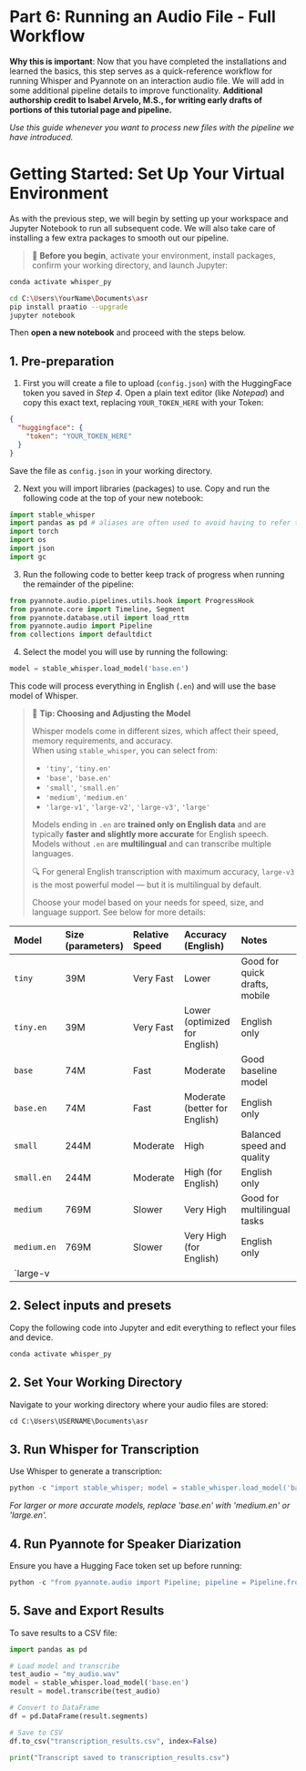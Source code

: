 # **Part 6: Running an Audio File - Full Workflow**

**Why this is important**: Now that you have completed the installations and learned the basics, this step serves as a quick-reference workflow for running Whisper and Pyannote on an interaction audio file. We will add in some additional pipeline details to improve functionality. **Additional authorship credit to Isabel Arvelo, M.S., for writing early drafts of portions of this tutorial page and pipeline.**

*Use this guide whenever you want to process new files with the pipeline we have introduced.*

# **Getting Started: Set Up Your Virtual Environment**

As with the previous step, we will begin by setting up your workspace and Jupyter Notebook to run all subsequent code. We will also take care of installing a few extra packages to smooth out our pipeline.

> 🧠 **Before you begin**, activate your environment, install packages, confirm your working directory, and launch Jupyter:
```sh
conda activate whisper_py

cd C:\Users\YourName\Documents\asr
pip install praatio --upgrade
jupyter notebook
```
Then **open a new notebook** and proceed with the steps below.

## **1. Pre-preparation**

1. First you will create a file to upload (`config.json`) with the HuggingFace token you saved in *Step 4*. Open a plain text editor (like *Notepad*) and copy this exact text, replacing `YOUR_TOKEN_HERE` with your Token:
```json
{
  "huggingface": {
    "token": "YOUR_TOKEN_HERE"
  }
}
```
Save the file as `config.json` in your working directory.

2. Next you will import libraries (packages) to use. Copy and run the following code at the top of your new notebook:
```python
import stable_whisper
import pandas as pd # aliases are often used to avoid having to refer to the library by its full name 
import torch
import os
import json
import gc
```

3. Run the following code to better keep track of progress when running the remainder of the pipeline:
```python
from pyannote.audio.pipelines.utils.hook import ProgressHook
from pyannote.core import Timeline, Segment
from pyannote.database.util import load_rttm
from pyannote.audio import Pipeline
from collections import defaultdict
```

4. Select the model you will use by running the following:
```python
model = stable_whisper.load_model('base.en')
```
This code will process everything in English (`.en`) and will use the base model of Whisper.

> 🧠 **Tip: Choosing and Adjusting the Model**
> 
> Whisper models come in different sizes, which affect their speed, memory requirements, and accuracy.  
> When using `stable_whisper`, you can select from:
> 
> - `'tiny'`, `'tiny.en'`
> - `'base'`, `'base.en'`
> - `'small'`, `'small.en'`
> - `'medium'`, `'medium.en'`
> - `'large-v1'`, `'large-v2'`, `'large-v3'`, `'large'`
> 
> Models ending in `.en` are **trained only on English data** and are typically **faster and slightly more accurate** for English speech. Models without `.en` are **multilingual** and can transcribe multiple languages.
> 
> 🔍 For general English transcription with maximum accuracy, `large-v3` is the most powerful model — but it is multilingual by default.
> 
> Choose your model based on your needs for speed, size, and language support. See below for more details:

| Model        | Size (parameters) | Relative Speed | Accuracy (English) | Notes |
|:-------------|:------------------|:---------------|:-------------------|:------|
| `tiny`       | 39M               | Very Fast       | Lower              | Good for quick drafts, mobile |
| `tiny.en`    | 39M               | Very Fast       | Lower (optimized for English) | English only |
| `base`       | 74M               | Fast            | Moderate           | Good baseline model |
| `base.en`    | 74M               | Fast            | Moderate (better for English) | English only |
| `small`      | 244M              | Moderate        | High               | Balanced speed and quality |
| `small.en`   | 244M              | Moderate        | High (for English)  | English only |
| `medium`     | 769M              | Slower          | Very High          | Good for multilingual tasks |
| `medium.en`  | 769M              | Slower          | Very High (for English) | English only |
| `large-v


## **2. Select inputs and presets**

Copy the following code into Jupyter and edit everything to reflect your files and device.

```python
conda activate whisper_py
```

## **2. Set Your Working Directory**

Navigate to your working directory where your audio files are stored:

```python
cd C:\Users\USERNAME\Documents\asr
```

## **3. Run Whisper for Transcription**

Use Whisper to generate a transcription:

```python
python -c "import stable_whisper; model = stable_whisper.load_model('base.en'); result = model.transcribe('my_audio.wav'); print(result.text)"
```

*For larger or more accurate models, replace 'base.en' with 'medium.en' or 'large.en'.*

## **4. Run Pyannote for Speaker Diarization**

Ensure you have a Hugging Face token set up before running:

```python
python -c "from pyannote.audio import Pipeline; pipeline = Pipeline.from_pretrained('pyannote/speaker-diarization', use_auth_token='YOUR_TOKEN_HERE'); print(pipeline('my_audio.wav'))"
```

## **5. Save and Export Results**

To save results to a CSV file:

```python
import pandas as pd

# Load model and transcribe
test_audio = "my_audio.wav"
model = stable_whisper.load_model('base.en')
result = model.transcribe(test_audio)

# Convert to DataFrame
df = pd.DataFrame(result.segments)

# Save to CSV
df.to_csv("transcription_results.csv", index=False)

print("Transcript saved to transcription_results.csv")
```

